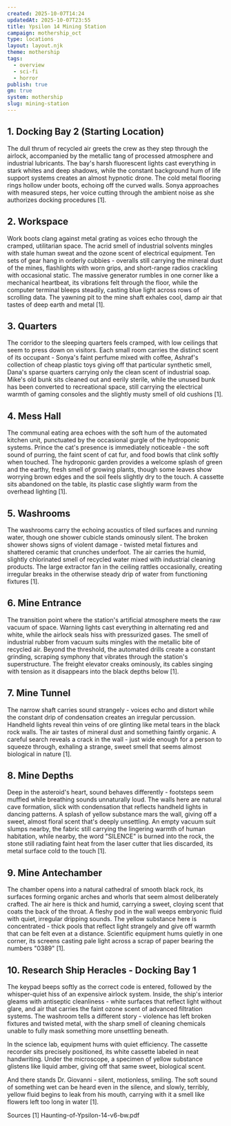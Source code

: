 ```yaml
---
created: 2025-10-07T14:24
updatedAt: 2025-10-07T23:55
title: Ypsilon 14 Mining Station
campaign: mothership_oct
type: locations
layout: layout.njk
theme: mothership
tags:
  - overview
  - sci-fi
  - horror
publish: true
gm: true
system: mothership
slug: mining-station
---
```


## **1. Docking Bay 2 (Starting Location)**

The dull thrum of recycled air greets the crew as they step through the airlock, accompanied by the metallic tang of processed atmosphere and industrial lubricants. The bay's harsh fluorescent lights cast everything in stark whites and deep shadows, while the constant background hum of life support systems creates an almost hypnotic drone. The cold metal flooring rings hollow under boots, echoing off the curved walls. Sonya approaches with measured steps, her voice cutting through the ambient noise as she authorizes docking procedures [1].

## **2. Workspace** 

Work boots clang against metal grating as voices echo through the cramped, utilitarian space. The acrid smell of industrial solvents mingles with stale human sweat and the ozone scent of electrical equipment. Ten sets of gear hang in orderly cubbies - overalls still carrying the mineral dust of the mines, flashlights with worn grips, and short-range radios crackling with occasional static. The massive generator rumbles in one corner like a mechanical heartbeat, its vibrations felt through the floor, while the computer terminal bleeps steadily, casting blue light across rows of scrolling data. The yawning pit to the mine shaft exhales cool, damp air that tastes of deep earth and metal [1].

## **3. Quarters**

The corridor to the sleeping quarters feels cramped, with low ceilings that seem to press down on visitors. Each small room carries the distinct scent of its occupant - Sonya's faint perfume mixed with coffee, Ashraf's collection of cheap plastic toys giving off that particular synthetic smell, Dana's sparse quarters carrying only the clean scent of industrial soap. Mike's old bunk sits cleaned out and eerily sterile, while the unused bunk has been converted to recreational space, still carrying the electrical warmth of gaming consoles and the slightly musty smell of old cushions [1].

## **4. Mess Hall**

The communal eating area echoes with the soft hum of the automated kitchen unit, punctuated by the occasional gurgle of the hydroponic systems. Prince the cat's presence is immediately noticeable - the soft sound of purring, the faint scent of cat fur, and food bowls that clink softly when touched. The hydroponic garden provides a welcome splash of green and the earthy, fresh smell of growing plants, though some leaves show worrying brown edges and the soil feels slightly dry to the touch. A cassette sits abandoned on the table, its plastic case slightly warm from the overhead lighting [1].

## **5. Washrooms**

The washrooms carry the echoing acoustics of tiled surfaces and running water, though one shower cubicle stands ominously silent. The broken shower shows signs of violent damage - twisted metal fixtures and shattered ceramic that crunches underfoot. The air carries the humid, slightly chlorinated smell of recycled water mixed with industrial cleaning products. The large extractor fan in the ceiling rattles occasionally, creating irregular breaks in the otherwise steady drip of water from functioning fixtures [1].

## **6. Mine Entrance**

The transition point where the station's artificial atmosphere meets the raw vacuum of space. Warning lights cast everything in alternating red and white, while the airlock seals hiss with pressurized gases. The smell of industrial rubber from vacuum suits mingles with the metallic bite of recycled air. Beyond the threshold, the automated drills create a constant grinding, scraping symphony that vibrates through the station's superstructure. The freight elevator creaks ominously, its cables singing with tension as it disappears into the black depths below [1].

## **7. Mine Tunnel**

The narrow shaft carries sound strangely - voices echo and distort while the constant drip of condensation creates an irregular percussion. Handheld lights reveal thin veins of ore glinting like metal tears in the black rock walls. The air tastes of mineral dust and something faintly organic. A careful search reveals a crack in the wall - just wide enough for a person to squeeze through, exhaling a strange, sweet smell that seems almost biological in nature [1].

## **8. Mine Depths**

Deep in the asteroid's heart, sound behaves differently - footsteps seem muffled while breathing sounds unnaturally loud. The walls here are natural cave formation, slick with condensation that reflects handheld lights in dancing patterns. A splash of yellow substance mars the wall, giving off a sweet, almost floral scent that's deeply unsettling. An empty vacuum suit slumps nearby, the fabric still carrying the lingering warmth of human habitation, while nearby, the word "SILENCE" is burned into the rock, the stone still radiating faint heat from the laser cutter that lies discarded, its metal surface cold to the touch [1].

## **9. Mine Antechamber**

The chamber opens into a natural cathedral of smooth black rock, its surfaces forming organic arches and whorls that seem almost deliberately crafted. The air here is thick and humid, carrying a sweet, cloying scent that coats the back of the throat. A fleshy pod in the wall weeps embryonic fluid with quiet, irregular dripping sounds. The yellow substance here is concentrated - thick pools that reflect light strangely and give off warmth that can be felt even at a distance. Scientific equipment hums quietly in one corner, its screens casting pale light across a scrap of paper bearing the numbers "0389" [1].

## **10. Research Ship Heracles - Docking Bay 1**

The keypad beeps softly as the correct code is entered, followed by the whisper-quiet hiss of an expensive airlock system. Inside, the ship's interior gleams with antiseptic cleanliness - white surfaces that reflect light without glare, and air that carries the faint ozone scent of advanced filtration systems. The washroom tells a different story - violence has left broken fixtures and twisted metal, with the sharp smell of cleaning chemicals unable to fully mask something more unsettling beneath.

In the science lab, equipment hums with quiet efficiency. The cassette recorder sits precisely positioned, its white cassette labeled in neat handwriting. Under the microscope, a specimen of yellow substance glistens like liquid amber, giving off that same sweet, biological scent.

And there stands Dr. Giovanni - silent, motionless, smiling. The soft sound of something wet can be heard even in the silence, and slowly, terribly, yellow fluid begins to leak from his mouth, carrying with it a smell like flowers left too long in water [1].

Sources
[1] Haunting-of-Ypsilon-14-v6-bw.pdf